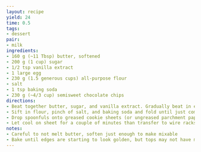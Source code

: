```yaml
---
layout: recipe
yield: 24
time: 0.5
tags:
- dessert
pair:
- milk
ingredients:
- 160 g (~11 Tbsp) butter, softened
- 200 g (1 cup) sugar
- 1/2 tsp vanilla extract
- 1 large egg
- 230 g (1.5 generous cups) all-purpose flour
- salt
- 1 tsp baking soda
- 230 g (~4/3 cup) semisweet chocolate chips
directions:
- Beat together butter, sugar, and vanilla extract. Gradually beat in egg until batter is light and fluffy
- Sift in flour, pinch of salt, and baking soda and fold until just combined. Then fold in chocolate chips
- Drop spoonfuls onto greased cookie sheets (or ungreased parchment paper). Bake at 350F for 10-12 minutes until edges barely turn golden
- Let cool on sheet for a couple of minutes than transfer to wire racks to cool completely
notes:
- Careful to not melt butter, soften just enough to make mixable
- Bake until edges are starting to look golden, but tops may not have much color. They will still be very soft but will firm up when cooling
---
```

